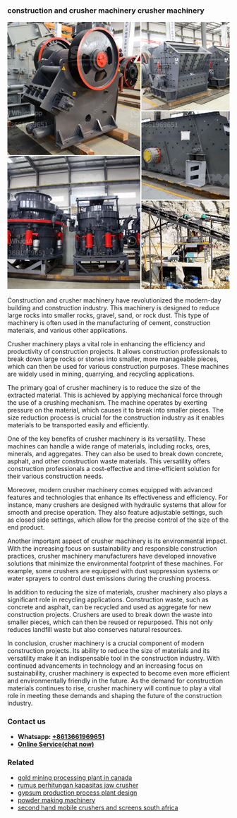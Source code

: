 <h3>construction and crusher machinery crusher machinery</h3><img src='1708497403.jpg' alt=''><p>Construction and crusher machinery have revolutionized the modern-day building and construction industry. This machinery is designed to reduce large rocks into smaller rocks, gravel, sand, or rock dust. This type of machinery is often used in the manufacturing of cement, construction materials, and various other applications.</p><p>Crusher machinery plays a vital role in enhancing the efficiency and productivity of construction projects. It allows construction professionals to break down large rocks or stones into smaller, more manageable pieces, which can then be used for various construction purposes. These machines are widely used in mining, quarrying, and recycling applications.</p><p>The primary goal of crusher machinery is to reduce the size of the extracted material. This is achieved by applying mechanical force through the use of a crushing mechanism. The machine operates by exerting pressure on the material, which causes it to break into smaller pieces. The size reduction process is crucial for the construction industry as it enables materials to be transported easily and efficiently.</p><p>One of the key benefits of crusher machinery is its versatility. These machines can handle a wide range of materials, including rocks, ores, minerals, and aggregates. They can also be used to break down concrete, asphalt, and other construction waste materials. This versatility offers construction professionals a cost-effective and time-efficient solution for their various construction needs.</p><p>Moreover, modern crusher machinery comes equipped with advanced features and technologies that enhance its effectiveness and efficiency. For instance, many crushers are designed with hydraulic systems that allow for smooth and precise operation. They also feature adjustable settings, such as closed side settings, which allow for the precise control of the size of the end product.</p><p>Another important aspect of crusher machinery is its environmental impact. With the increasing focus on sustainability and responsible construction practices, crusher machinery manufacturers have developed innovative solutions that minimize the environmental footprint of these machines. For example, some crushers are equipped with dust suppression systems or water sprayers to control dust emissions during the crushing process.</p><p>In addition to reducing the size of materials, crusher machinery also plays a significant role in recycling applications. Construction waste, such as concrete and asphalt, can be recycled and used as aggregate for new construction projects. Crushers are used to break down the waste into smaller pieces, which can then be reused or repurposed. This not only reduces landfill waste but also conserves natural resources.</p><p>In conclusion, crusher machinery is a crucial component of modern construction projects. Its ability to reduce the size of materials and its versatility make it an indispensable tool in the construction industry. With continued advancements in technology and an increasing focus on sustainability, crusher machinery is expected to become even more efficient and environmentally friendly in the future. As the demand for construction materials continues to rise, crusher machinery will continue to play a vital role in meeting these demands and shaping the future of the construction industry.</p><h3>Contact us</h3><ul><li><strong>Whatsapp:&nbsp;<a href="https://wa.me/8613661969651">+8613661969651</a></strong></li><li><a href="https://swt.shibang-china.com/?git&amp;zhl&amp;construction and crusher machinery crusher machinery"><strong>Online Service(chat now)</strong></a></li></ul><h3>Related</h3><ul><li><a href='gold mining processing plant in canada.md'>gold mining processing plant in canada</a></li><li><a href='rumus perhitungan kapasitas jaw crusher.md'>rumus perhitungan kapasitas jaw crusher</a></li><li><a href='gypsum production process plant design.md'>gypsum production process plant design</a></li><li><a href='powder making machinery.md'>powder making machinery</a></li><li><a href='second hand mobile crushers and screens south africa.md'>second hand mobile crushers and screens south africa</a></li></ul>